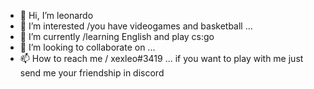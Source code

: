 - 👋 Hi, I’m leonardo
- 👀 I’m interested /you have videogames and basketball ...
- 🌱 I’m currently /learning English and play cs:go
- 💞️ I’m looking to collaborate on ...
- 📫 How to reach me / xexleo#3419 ...
if you want to play with me just send me your friendship in discord
